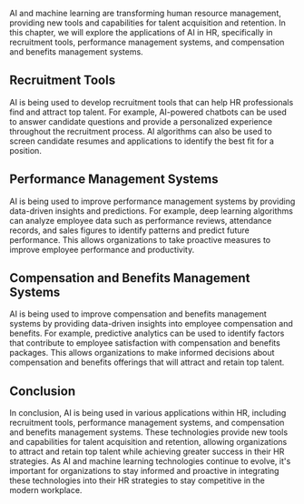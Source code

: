 
AI and machine learning are transforming human resource management, providing new tools and capabilities for talent acquisition and retention. In this chapter, we will explore the applications of AI in HR, specifically in recruitment tools, performance management systems, and compensation and benefits management systems.

## Recruitment Tools

AI is being used to develop recruitment tools that can help HR professionals find and attract top talent. For example, AI-powered chatbots can be used to answer candidate questions and provide a personalized experience throughout the recruitment process. AI algorithms can also be used to screen candidate resumes and applications to identify the best fit for a position.

## Performance Management Systems

AI is being used to improve performance management systems by providing data-driven insights and predictions. For example, deep learning algorithms can analyze employee data such as performance reviews, attendance records, and sales figures to identify patterns and predict future performance. This allows organizations to take proactive measures to improve employee performance and productivity.

## Compensation and Benefits Management Systems

AI is being used to improve compensation and benefits management systems by providing data-driven insights into employee compensation and benefits. For example, predictive analytics can be used to identify factors that contribute to employee satisfaction with compensation and benefits packages. This allows organizations to make informed decisions about compensation and benefits offerings that will attract and retain top talent.

Conclusion
----------

In conclusion, AI is being used in various applications within HR, including recruitment tools, performance management systems, and compensation and benefits management systems. These technologies provide new tools and capabilities for talent acquisition and retention, allowing organizations to attract and retain top talent while achieving greater success in their HR strategies. As AI and machine learning technologies continue to evolve, it's important for organizations to stay informed and proactive in integrating these technologies into their HR strategies to stay competitive in the modern workplace.

